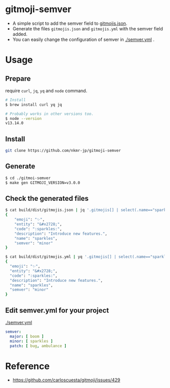 # gitmoji-semver
- A simple script to add the semver field to [gitmojis.json](https://github.com/carloscuesta/gitmoji/blob/master/src/data/gitmojis.json).
- Generate the files `gitmojis.json` and `gitmojis.yml` with the semver field added.
- You can easily change the configuration of semver in [./semver.yml](./semver.yml) .

# Usage
## Prepare
require `curl`, `jq`, `yq` and `node` command.

```sh
# Install
$ brew install curl yq jq
```

```sh
# Probably works in other versions too. 
$ node --version
v13.14.0 
```

## Install

```sh
git clone https://github.com/nkmr-jp/gitmoji-semver 
```

## Generate
```sh
$ cd ./gitmoi-semver
$ make gen GITMOJI_VERSION=v3.0.0
```

## Check the generated files
```sh
$ cat build/dist/gitmojis.json | jq '.gitmojis[] | select(.name=="sparkles")'
{
    "emoji": "✨",
    "entity": "&#x2728;",
    "code": ":sparkles:",
    "description": "Introduce new features.",
    "name": "sparkles",
    "semver": "minor"
}

$ cat build/dist/gitmojis.yml | yq '.gitmojis[] | select(.name=="sparkles")'
{
  "emoji": "✨",
  "entity": "&#x2728;",
  "code": ":sparkles:",
  "description": "Introduce new features.",
  "name": "sparkles",
  "semver": "minor"
}
```

## Edit semver.yml for your project

[./semver.yml](./semver.yml)

```yml
semver:
  major: [ boom ]
  minor: [ sparkles ]
  patch: [ bug, ambulance ]
```


# Reference
- https://github.com/carloscuesta/gitmoji/issues/429

